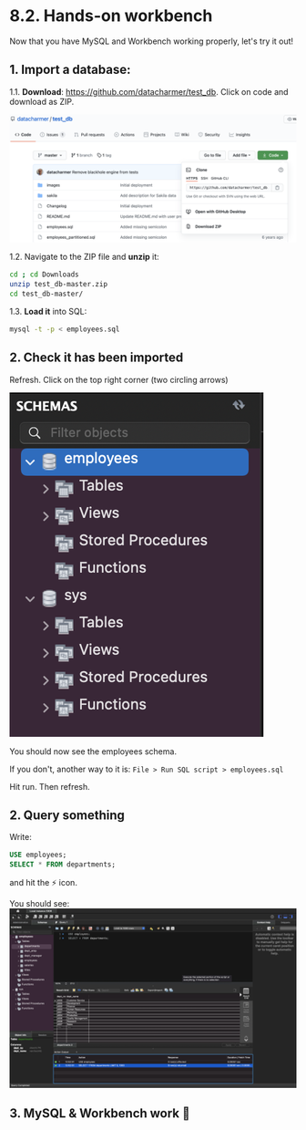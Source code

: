 # 8.2. Hands-on workbench

Now that you have MySQL and Workbench working properly, let's try it out!

## 1. Import a database:

1.1. **Download**: https://github.com/datacharmer/test_db. Click on code and download as ZIP.

![sample](imgs/mysql-sample.png)

1.2. Navigate to the ZIP file and **unzip** it:


```bash
cd ; cd Downloads
unzip test_db-master.zip
cd test_db-master/
```

1.3. **Load it** into SQL:

```bash
mysql -t -p < employees.sql
```

## 2. Check it has been imported

Refresh. Click on the top right corner (two circling arrows)

![refresh](imgs/refresh.png)

You should now see the employees schema.

If you don't, another way to it is:
`File > Run SQL script > employees.sql`

Hit run. Then refresh.

## 2. Query something

Write:
```sql
USE employees;
SELECT * FROM departments;
```
and hit the ⚡️ icon. 

You should see:
![query](imgs/query.png)

## 3. MySQL & Workbench work 🎉
